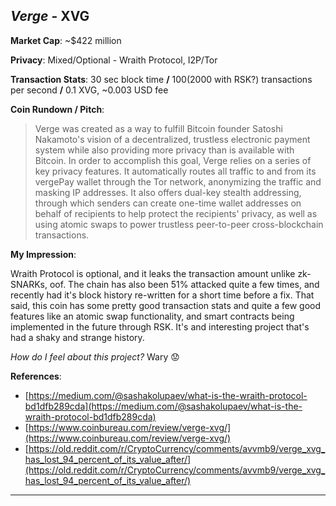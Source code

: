 
## *Verge* - XVG

**Market Cap**: ~$422 million

**Privacy**: Mixed/Optional - Wraith Protocol, I2P/Tor 

**Transaction Stats**: 30 sec block time **/** 100(2000 with RSK?) transactions per second **/** 0.1 XVG, ~0.003 USD fee

**Coin Rundown / Pitch**: 

> Verge was created as a way to fulfill Bitcoin founder Satoshi Nakamoto's vision of a decentralized, trustless electronic payment system while also providing more privacy than is available with Bitcoin. In order to accomplish this goal, Verge relies on a series of key privacy features. It automatically routes all traffic to and from its vergePay wallet through the Tor network, anonymizing the traffic and masking IP addresses. It also offers dual-key stealth addressing, through which senders can create one-time wallet addresses on behalf of recipients to help protect the recipients' privacy, as well as using atomic swaps to power trustless peer-to-peer cross-blockchain transactions.

**My Impression**: 

Wraith Protocol is optional, and it leaks the transaction amount unlike zk-SNARKs, oof. The chain has also been 51% attacked quite a few times, and recently had it's block history re-written for a short time before a fix. That said, this coin has some pretty good transaction stats and quite a few good features like an atomic swap functionality, and smart contracts being implemented in the future through RSK. It's and interesting project that's had a shaky and strange history.

*How do I feel about this project?* Wary 😟

**References**:
- [https://medium.com/@sashakolupaev/what-is-the-wraith-protocol-bd1dfb289cda](https://medium.com/@sashakolupaev/what-is-the-wraith-protocol-bd1dfb289cda)
- [https://www.coinbureau.com/review/verge-xvg/](https://www.coinbureau.com/review/verge-xvg/)
- [https://old.reddit.com/r/CryptoCurrency/comments/avvmb9/verge_xvg_has_lost_94_percent_of_its_value_after/](https://old.reddit.com/r/CryptoCurrency/comments/avvmb9/verge_xvg_has_lost_94_percent_of_its_value_after/)

---
